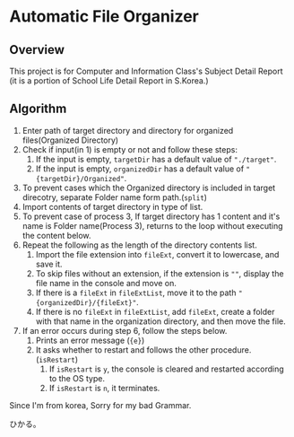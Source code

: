 # Automatic File Organizer
## Overview
This project is for Computer and Information Class's Subject Detail Report (it is a portion of School Life Detail Report in S.Korea.)
## Algorithm
1. Enter path of target directory and directory for organized files(Organized Directory)
2. Check if input(in 1) is empty or not and follow these steps:
	1. If the input is empty, ```targetDir``` has a default value of ```"./target"```.
	2. If the input is empty, ```organizedDir``` has a default value of ```"{targetDir}/Organized"```.
3. To prevent cases which the Organized directory is included in target direcotry, separate Folder name form path.(```split```)
4. Import contents of target directory in type of list.
5. To prevent case of process 3, If target directory has 1 content and it's name is Folder name(Process 3), returns to the loop without executing the content below.
6. Repeat the following as the length of the directory contents list.
	1. Import the file extension into ```fileExt```, convert it to lowercase, and save it.
	2. To skip files without an extension, if the extension is ```""```, display the file name in the console and move on.
	3. If there is a ```fileExt``` in ```fileExtList```, move it to the path ```"{organizedDir}/{fileExt}"```.
	4. If there is no ```fileExt``` in ```fileExtList```, add ```fileExt```, create a folder with that name in the organization directory, and then move the file.
7. If an error occurs during step 6, follow the steps below.
	1. Prints an error message (```{e}```)
	2. It asks whether to restart and follows the other procedure. (```isRestart```)
		1. If ```isRestart``` is ```y```, the console is cleared and restarted according to the OS type.
		2. If ```isRestart``` is ```n```, it terminates.




Since I'm from korea, Sorry for my bad Grammar.



ひかる。